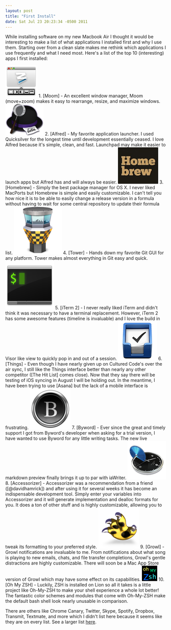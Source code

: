 ```yaml
--- 
layout: post
title: "First Install"
date: Sat Jul 23 20:23:34 -0500 2011
---
```


While installing software on my new Macbook Air I thought it would be interesting to make a list of what applications I installed first and why I use them. Starting over from a clean slate makes me rethink which applications I use frequently and what I need most. Here's a list of the top 10 (interesting) apps I first installed:

<img style="border:none;align:center;" src="/images/posts/appicons/moom500x500.png">
1. [Moom] - An excellent window manager, Moom (move+zoom) makes it easy to rearrange, resize, and maximize windows.

<img style="border:none;align:center;" src="/images/posts/appicons/alfred-logo.png">
2. [Alfred] - My favorite application launcher. I used Quicksilver for the longest time until development essentially ceased. I love Alfred because it's simple, clean, and fast. Launchpad may make it easier to launch apps but Alfred has and will always be easier.

<img style="border:none;align:center;" src="/images/posts/appicons/homebrew.jpeg">
3. [Homebrew] - Simply the best package manager for OS X. I never liked MacPorts but Homebrew is simple and easily customizable. I can't tell you how nice it is to be able to easily change a release version in a formula without having to wait for some central repository to update their formula list.

<img style="border:none;align:center;" src="/images/posts/appicons/tower.png">
4. [Tower] - Hands down my favorite Git GUI for any platform. Tower makes almost everything in Git easy and quick.

<img style="border:none;align:center;" src="/images/posts/appicons/ITerm2-icon.png">
5. [iTerm 2] - I never really liked iTerm and didn't think it was necessary to have a terminal replacement. However, iTerm 2 has some awesome features (timeline is invaluable) and I love the build in Visor like view to quickly pop in and out of a session.

<img style="border:none;align:center;" src="/images/posts/appicons/ThingsLogo.png">
6. [Things] - Even though I have nearly given up on Cultured Code's over the air sync, I still like the Things interface better than nearly any other competitor ([The Hit List] comes close). Now that they say there will be testing of iOS syncing in August I will be holding out. In the meantime, I have been trying to use [Asana] but the lack of a mobile interface is frustrating.

<img style="border:none;align:center;" src="/images/posts/appicons/byword.png">
7. [Byword] - Ever since the great and timely support I got from Byword's developer when asking for a trial version, I have wanted to use Byword for any little writing tasks. The new live markdown preview finally brings it up to par with iaWriter.

<img style="border:none;align:center;" src="/images/posts/appicons/accessorizer.png">
8. [Accessorizer] - Accessorizer was a recommendation from a friend ([@davidhamrick]) and after using it for several weeks it has become an indispensable development tool. Simply enter your variables into Accessorizer and it will generate implementation and dealloc formats for you. It does a ton of other stuff and is highly customizable, allowing you to tweak its formatting to your preferred style.

<img style="border:none;align:center;" src="/images/posts/appicons/growl.png">
9. [Growl] - Growl notifications are invaluable to me. From notifications about what song is playing to new emails, chats, and file transfer completions, Growl's gentle distractions are highly customizable. There will soon be a Mac App Store version of Growl which may have some effect on its capabilities.

<img style="border:none;align:center;" src="/images/posts/appicons/ohmyzsh.png">
10. [Oh My ZSH] - Luckily, ZSH is installed on Lion so all it takes is a little project like Oh-My-ZSH to make your shell experience a whole lot better! The fantastic color schemes and modules that come with Oh-My-ZSH make the default bash shell look nearly unusable in comparison.
<br/>

There are others like Chrome Canary, Twitter, Skype, Spotify, Dropbox, Transmit, Textmate, and more which I didn't list here because it seems like they are on every list. See a larger list [here](http://bagcheck.com/bag/6035-favorite-mac-applications).

[Moom]: http://manytricks.com/moom/ "Moom"
[Alfred]: http://www.alfredapp.com/ "Alfred App"
[Homebrew]: http://mxcl.github.com/homebrew/ "Homebrew Package Manager"
[Tower]: http://www.git-tower.com/
[iTerm 2]: http://www.iterm2.com/
[Things]: http://culturedcode.com/things/
[The Hit List]: http://www.potionfactory.com/thehitlist/
[Asana]: http://asana.com "Asana To-Do"
[Byword]: http://bywordapp.com/
[Accessorizer]: http://www.kevincallahan.org/software/accessorizer.html
[@davidhamrick]: http://twitter.com/#!/davidhamrick
[Growl]: http://growl.info/
[Oh My ZSH]: https://github.com/robbyrussell/oh-my-zsh